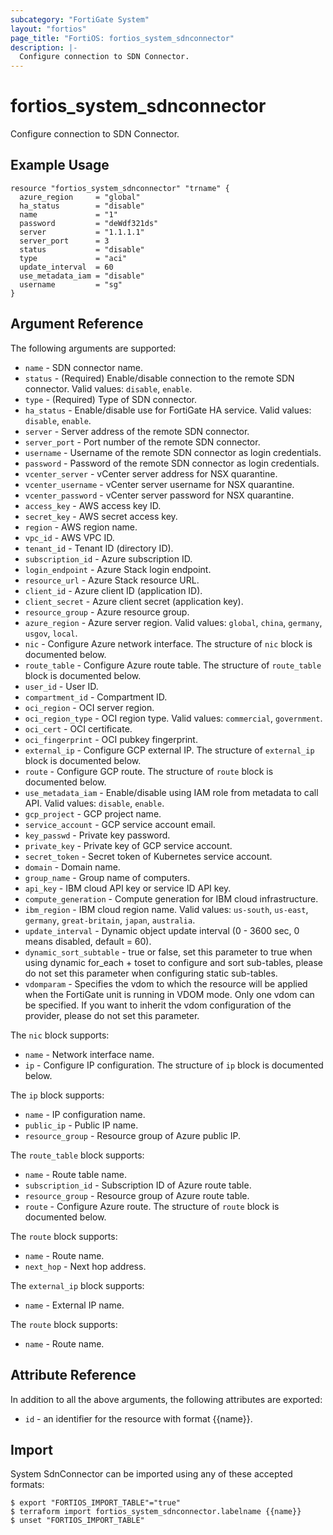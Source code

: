 ```yaml
---
subcategory: "FortiGate System"
layout: "fortios"
page_title: "FortiOS: fortios_system_sdnconnector"
description: |-
  Configure connection to SDN Connector.
---
```


# fortios_system_sdnconnector
Configure connection to SDN Connector.

## Example Usage

```hcl
resource "fortios_system_sdnconnector" "trname" {
  azure_region     = "global"
  ha_status        = "disable"
  name             = "1"
  password         = "deWdf321ds"
  server           = "1.1.1.1"
  server_port      = 3
  status           = "disable"
  type             = "aci"
  update_interval  = 60
  use_metadata_iam = "disable"
  username         = "sg"
}
```

## Argument Reference

The following arguments are supported:

* `name` - SDN connector name.
* `status` - (Required) Enable/disable connection to the remote SDN connector. Valid values: `disable`, `enable`.
* `type` - (Required) Type of SDN connector.
* `ha_status` - Enable/disable use for FortiGate HA service. Valid values: `disable`, `enable`.
* `server` - Server address of the remote SDN connector.
* `server_port` - Port number of the remote SDN connector.
* `username` - Username of the remote SDN connector as login credentials.
* `password` - Password of the remote SDN connector as login credentials.
* `vcenter_server` - vCenter server address for NSX quarantine.
* `vcenter_username` - vCenter server username for NSX quarantine.
* `vcenter_password` - vCenter server password for NSX quarantine.
* `access_key` - AWS access key ID.
* `secret_key` - AWS secret access key.
* `region` - AWS region name.
* `vpc_id` - AWS VPC ID.
* `tenant_id` - Tenant ID (directory ID).
* `subscription_id` - Azure subscription ID.
* `login_endpoint` - Azure Stack login endpoint.
* `resource_url` - Azure Stack resource URL.
* `client_id` - Azure client ID (application ID).
* `client_secret` - Azure client secret (application key).
* `resource_group` - Azure resource group.
* `azure_region` - Azure server region. Valid values: `global`, `china`, `germany`, `usgov`, `local`.
* `nic` - Configure Azure network interface. The structure of `nic` block is documented below.
* `route_table` - Configure Azure route table. The structure of `route_table` block is documented below.
* `user_id` - User ID.
* `compartment_id` - Compartment ID.
* `oci_region` - OCI server region.
* `oci_region_type` - OCI region type. Valid values: `commercial`, `government`.
* `oci_cert` - OCI certificate.
* `oci_fingerprint` - OCI pubkey fingerprint.
* `external_ip` - Configure GCP external IP. The structure of `external_ip` block is documented below.
* `route` - Configure GCP route. The structure of `route` block is documented below.
* `use_metadata_iam` - Enable/disable using IAM role from metadata to call API. Valid values: `disable`, `enable`.
* `gcp_project` - GCP project name.
* `service_account` - GCP service account email.
* `key_passwd` - Private key password.
* `private_key` - Private key of GCP service account.
* `secret_token` - Secret token of Kubernetes service account.
* `domain` - Domain name.
* `group_name` - Group name of computers.
* `api_key` - IBM cloud API key or service ID API key.
* `compute_generation` - Compute generation for IBM cloud infrastructure.
* `ibm_region` - IBM cloud region name. Valid values: `us-south`, `us-east`, `germany`, `great-britain`, `japan`, `australia`.
* `update_interval` - Dynamic object update interval (0 - 3600 sec, 0 means disabled, default = 60).
* `dynamic_sort_subtable` - true or false, set this parameter to true when using dynamic for_each + toset to configure and sort sub-tables, please do not set this parameter when configuring static sub-tables.
* `vdomparam` - Specifies the vdom to which the resource will be applied when the FortiGate unit is running in VDOM mode. Only one vdom can be specified. If you want to inherit the vdom configuration of the provider, please do not set this parameter.

The `nic` block supports:

* `name` - Network interface name.
* `ip` - Configure IP configuration. The structure of `ip` block is documented below.

The `ip` block supports:

* `name` - IP configuration name.
* `public_ip` - Public IP name.
* `resource_group` - Resource group of Azure public IP.

The `route_table` block supports:

* `name` - Route table name.
* `subscription_id` - Subscription ID of Azure route table.
* `resource_group` - Resource group of Azure route table.
* `route` - Configure Azure route. The structure of `route` block is documented below.

The `route` block supports:

* `name` - Route name.
* `next_hop` - Next hop address.

The `external_ip` block supports:

* `name` - External IP name.

The `route` block supports:

* `name` - Route name.


## Attribute Reference

In addition to all the above arguments, the following attributes are exported:
* `id` - an identifier for the resource with format {{name}}.

## Import

System SdnConnector can be imported using any of these accepted formats:
```
$ export "FORTIOS_IMPORT_TABLE"="true"
$ terraform import fortios_system_sdnconnector.labelname {{name}}
$ unset "FORTIOS_IMPORT_TABLE"
```
